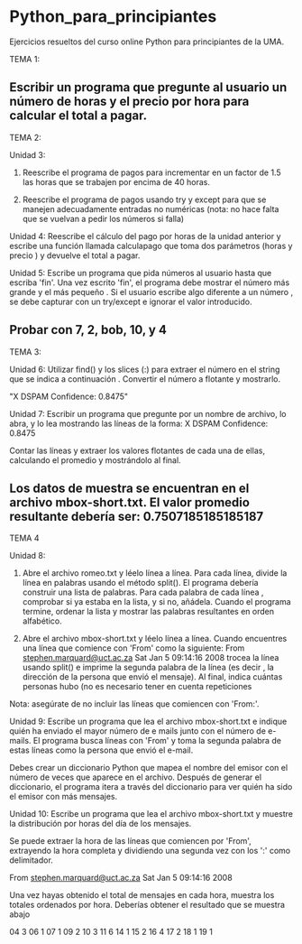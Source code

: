 # Python_para_principiantes
Ejercicios resueltos del curso online Python para principiantes de la UMA.



TEMA 1:

Escribir un programa que pregunte al usuario un número de horas y el precio por hora para calcular el total a pagar.
--------------------------------------------------------------------------------------------------------------------------
TEMA 2:

Unidad 3:

1. Reescribe el programa de pagos para incrementar en un factor de 1.5 las horas que se trabajen por encima de 40 horas.

2. Reescribe el programa de pagos usando try y except para que se manejen adecuadamente entradas no numéricas (nota: no hace falta que se vuelvan a pedir los números si falla)

Unidad 4: Reescribe
el cálculo del pago por horas de la unidad anterior y escribe una función llamada calculapago que toma dos parámetros (horas y precio ) y devuelve el total a pagar.

Unidad 5: Escribe un programa que pida números al usuario hasta que escriba 'fin'. Una vez escrito 'fin', el programa debe mostrar el número más grande y el más pequeño . Si el usuario escribe algo diferente a un número , se debe capturar con un try/except e ignorar el valor introducido.

Probar con 7, 2, bob, 10, y 4
--------------------------------------------------------------------------------------------------------------------------
TEMA 3: 

Unidad 6: Utilizar find() y los slices (:) para extraer el número en el string que se indica a continuación . Convertir el número a flotante y mostrarlo.

"X DSPAM Confidence: 0.8475"

Unidad 7: Escribir un programa que pregunte por un nombre de archivo, lo abra, y lo lea mostrando las líneas de la forma:
X DSPAM Confidence: 0.8475

Contar las líneas y extraer los valores flotantes de cada una de ellas, calculando el promedio y mostrándolo al final.

Los datos de muestra se encuentran en el archivo mbox-short.txt. El valor promedio resultante debería ser: 0.7507185185185187
--------------------------------------------------------------------------------------------------------------------------
TEMA 4

Unidad 8: 

1. Abre el archivo romeo.txt y léelo línea a línea. Para cada línea, divide la línea en palabras usando el método split(). El programa debería construir una lista de palabras. Para cada palabra de cada línea , comprobar si ya estaba en la lista, y si no, añádela. Cuando el programa termine, ordenar la lista y mostrar las palabras resultantes en orden alfabético.

2. Abre el archivo mbox-short.txt y léelo línea a línea. Cuando encuentres una línea que comience con 'From' como la siguiente:
From stephen.marquard@uct.ac.za Sat Jan 5 09:14:16 2008 
trocea la línea usando split() e imprime la segunda palabra de la línea (es decir , la dirección de la persona que envió el mensaje). Al final, indica cuántas personas hubo (no es necesario tener en cuenta repeticiones

Nota: asegúrate de no incluir las líneas que comiencen con 'From:'.

Unidad 9: Escribe un programa que lea el archivo mbox-short.txt e indique quién ha enviado el mayor número de e mails junto con el número de e-mails. El programa busca líneas con 'From' y toma la segunda palabra de estas líneas como la persona que envió el e-mail.

Debes crear un diccionario Python que mapea el nombre del emisor con el número de veces que aparece en el archivo. Después de generar el diccionario, el programa itera a través del diccionario para ver quién ha sido el emisor con más mensajes.

Unidad 10: Escribe un programa que lea el archivo mbox-short.txt y muestre la distribución por horas del día de los mensajes.

Se puede extraer la hora de las líneas que comiencen por 'From', extrayendo la hora completa y dividiendo una segunda vez con los ':' como delimitador.

From stephen.marquard@uct.ac.za Sat Jan 5 09:14:16
2008

Una vez hayas obtenido el total de mensajes en cada hora, muestra los totales ordenados por hora. Deberías obtener el resultado que se muestra abajo

04 3
06 1
07 1
09 2
10 3
11 6
14 1
15 2
16 4
17 2
18 1
19 1

